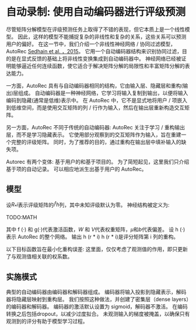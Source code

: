 

<!--
 * @version:
 * @Author:  StevenJokes https://github.com/StevenJokes
 * @Date: 2020-07-02 18:37:33
 * @LastEditors:  StevenJokes https://github.com/StevenJokes
 * @LastEditTime: 2020-07-02 18:45:44
 * @Description:
 * @TODO::
 * @Reference:
-->

# 自动录制: 使用自动编码器进行评级预测

尽管矩阵分解模型在评级预测任务上取得了不错的表现，但它本质上是一个线性模型。 因此，这样的模型不能捕捉复杂的非线性和复杂的关系，这些关系可以预测用户的偏好。 在这一节中，我们介绍一个非线性神经网络 / 协同过滤模型，AutoRec [ Sedhain et al. ，2015](http://preview.d2l.ai/d2l-en/PR-1092/chapter_references/zreferences.html#sedhain-menon-sanner-ea-2015)。 它用一个自动编码器结构来识别协同过滤，目的是在显式反馈的基础上将非线性变换集成到自动编码器中。 神经网络已经被证明能够逼近任何连续函数，使它适合于解决矩阵分解的局限性和丰富矩阵分解的表达能力。

一方面，AutoRec 具有与自动编码器相同的结构，它由输入层、隐藏层和重构(输出)层组成。 自动编码器是一种神经网络，它学习将输入复制到输出，以便将输入编码到隐藏(通常是低维)表示中。 在 AutoRec 中，它不是显式地将用户 / 项嵌入到低维空间，而是使用交互矩阵的列 / 行作为输入，然后在输出层重新构造交互矩阵。

另一方面，AutoRec 不同于传统的自动编码器: AutoRec 关注于学习 / 重构输出层，而不是学习隐藏表示。 它使用部分观察到的交互矩阵作为输入，旨在重建一个完整的评级矩阵。 同时，为了推荐的目的，通过重构在输出层中填补输入的缺失项。

Autorec 有两个变体: 基于用户的和基于项目的。 为了简短起见，这里我们只介绍基于项的自动记录。 可以相应地派生出基于用户的 AutoRec。

## 模型


设$R_*i$表示评级矩阵的$i^th$列，其中未知评级默认为零。
神经结构被定义为:

TODO:MATH

其中 f (·) 和 g(·)代表激活函数，$W$ 和 $V$代表权重矩阵，$μ$和$b$代表偏差。 设 h (·) 表示 AutoRec 的整个网络。 输出 h (r * i) h (r * i)是评分矩阵第 i 列的重构。

以下目标函数旨在最小化重构误差:
这里面，仅仅考虑了观测值的作用，即只更新了与观测值相关联的权系数。

## 实施模式

典型的自动编码器由编码器和解码器组成。 编码器将输入投影到隐藏表示，解码器将隐藏层映射到重构层。 我们按照这种做法，并创建了密集层（dense layers）的编码器和解码器。 编码器的激活默认设置为 sigmoid，解码器不激活。 在编码转换之后包括dropout，以减少过度拟合。 未观测输入的梯度被掩盖，以确保只有观测到的评分有助于模型学习过程。

